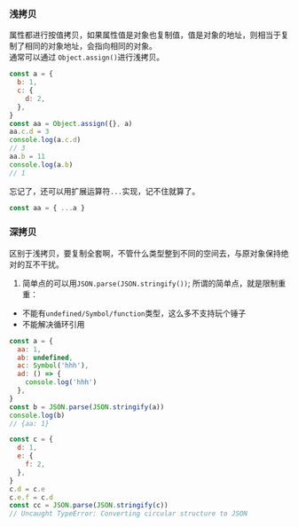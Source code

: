 ### 浅拷贝

属性都进行按值拷贝，如果属性值是对象也复制值，值是对象的地址，则相当于复制了相同的对象地址，会指向相同的对象。  
通常可以通过 `Object.assign()`进行浅拷贝。

```js
const a = {
  b: 1,
  c: {
    d: 2,
  },
}
const aa = Object.assign({}, a)
aa.c.d = 3
console.log(a.c.d)
// 3
aa.b = 11
console.log(a.b)
// 1
```

忘记了，还可以用扩展运算符`...`实现，记不住就算了。

```js
const aa = { ...a }
```

### 深拷贝

区别于浅拷贝，要复制全套啊，不管什么类型整到不同的空间去，与原对象保持绝对的互不干扰。

1. 简单点的可以用`JSON.parse(JSON.stringify())`;
   所谓的简单点，就是限制重重：

- 不能有`undefined/Symbol/function`类型，这么多不支持玩个锤子
- 不能解决循环引用

```js
const a = {
  aa: 1,
  ab: undefined,
  ac: Symbol('hhh'),
  ad: () => {
    console.log('hhh')
  },
}
const b = JSON.parse(JSON.stringify(a))
console.log(b)
// {aa: 1}

const c = {
  d: 1,
  e: {
    f: 2,
  },
}
c.d = c.e
c.e.f = c.d
const cc = JSON.parse(JSON.stringify(c))
// Uncaught TypeError: Converting circular structure to JSON
```
